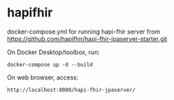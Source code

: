 # hapifhir
docker-compose.yml for running hapi-fhir server from https://github.com/hapifhir/hapi-fhir-jpaserver-starter.git

On Docker Desktop/toolbox, run:
```
docker-compose up -d --build
```

On web browser, access:
```
http://localhost:8080/hapi-fhir-jpaserver/
```
